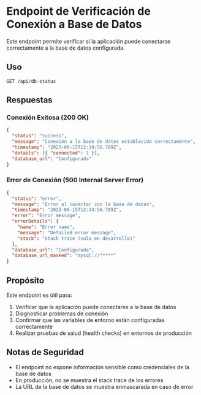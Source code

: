 # Endpoint de Verificación de Conexión a Base de Datos

Este endpoint permite verificar si la aplicación puede conectarse correctamente a la base de datos configurada.

## Uso

```
GET /api/db-status
```

## Respuestas

### Conexión Exitosa (200 OK)

```json
{
  "status": "success",
  "message": "Conexión a la base de datos establecida correctamente",
  "timestamp": "2023-06-15T12:34:56.789Z",
  "details": [{ "connected": 1 }],
  "database_url": "Configurada"
}
```

### Error de Conexión (500 Internal Server Error)

```json
{
  "status": "error",
  "message": "Error al conectar con la base de datos",
  "timestamp": "2023-06-15T12:34:56.789Z",
  "error": "Error message",
  "errorDetails": {
    "name": "Error name",
    "message": "Detailed error message",
    "stack": "Stack trace (solo en desarrollo)"
  },
  "database_url": "Configurada",
  "database_url_masked": "mysql://*****"
}
```

## Propósito

Este endpoint es útil para:

1. Verificar que la aplicación puede conectarse a la base de datos
2. Diagnosticar problemas de conexión
3. Confirmar que las variables de entorno están configuradas correctamente
4. Realizar pruebas de salud (health checks) en entornos de producción

## Notas de Seguridad

- El endpoint no expone información sensible como credenciales de la base de datos
- En producción, no se muestra el stack trace de los errores
- La URL de la base de datos se muestra enmascarada en caso de error